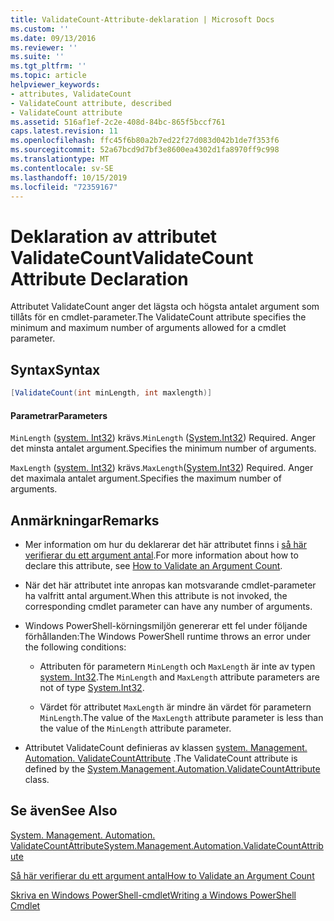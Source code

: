```yaml
---
title: ValidateCount-Attribute-deklaration | Microsoft Docs
ms.custom: ''
ms.date: 09/13/2016
ms.reviewer: ''
ms.suite: ''
ms.tgt_pltfrm: ''
ms.topic: article
helpviewer_keywords:
- attributes, ValidateCount
- ValidateCount attribute, described
- ValidateCount attribute
ms.assetid: 516af1ef-2c2e-408d-84bc-865f5bccf761
caps.latest.revision: 11
ms.openlocfilehash: ffc45f6b80a2b7ed22f27d083d042b1de7f353f6
ms.sourcegitcommit: 52a67bcd9d7bf3e8600ea4302d1fa8970ff9c998
ms.translationtype: MT
ms.contentlocale: sv-SE
ms.lasthandoff: 10/15/2019
ms.locfileid: "72359167"
---
```

# <a name="validatecount-attribute-declaration"></a><span data-ttu-id="15a38-102">Deklaration av attributet ValidateCount</span><span class="sxs-lookup"><span data-stu-id="15a38-102">ValidateCount Attribute Declaration</span></span>

<span data-ttu-id="15a38-103">Attributet ValidateCount anger det lägsta och högsta antalet argument som tillåts för en cmdlet-parameter.</span><span class="sxs-lookup"><span data-stu-id="15a38-103">The ValidateCount attribute specifies the minimum and maximum number of arguments allowed for a cmdlet parameter.</span></span>

## <a name="syntax"></a><span data-ttu-id="15a38-104">Syntax</span><span class="sxs-lookup"><span data-stu-id="15a38-104">Syntax</span></span>

```csharp
[ValidateCount(int minLength, int maxlength)]
```

#### <a name="parameters"></a><span data-ttu-id="15a38-105">Parametrar</span><span class="sxs-lookup"><span data-stu-id="15a38-105">Parameters</span></span>

<span data-ttu-id="15a38-106">`MinLength` ([system. Int32][]) krävs.</span><span class="sxs-lookup"><span data-stu-id="15a38-106">`MinLength` ([System.Int32][]) Required.</span></span> <span data-ttu-id="15a38-107">Anger det minsta antalet argument.</span><span class="sxs-lookup"><span data-stu-id="15a38-107">Specifies the minimum number of arguments.</span></span>

<span data-ttu-id="15a38-108">`MaxLength` ([system. Int32][]) krävs.</span><span class="sxs-lookup"><span data-stu-id="15a38-108">`MaxLength`([System.Int32][]) Required.</span></span> <span data-ttu-id="15a38-109">Anger det maximala antalet argument.</span><span class="sxs-lookup"><span data-stu-id="15a38-109">Specifies the maximum number of arguments.</span></span>

## <a name="remarks"></a><span data-ttu-id="15a38-110">Anmärkningar</span><span class="sxs-lookup"><span data-stu-id="15a38-110">Remarks</span></span>

- <span data-ttu-id="15a38-111">Mer information om hur du deklarerar det här attributet finns i [så här verifierar du ett argument antal][].</span><span class="sxs-lookup"><span data-stu-id="15a38-111">For more information about how to declare this attribute, see [How to Validate an Argument Count][].</span></span>

- <span data-ttu-id="15a38-112">När det här attributet inte anropas kan motsvarande cmdlet-parameter ha valfritt antal argument.</span><span class="sxs-lookup"><span data-stu-id="15a38-112">When this attribute is not invoked, the corresponding cmdlet parameter can have any number of arguments.</span></span>

- <span data-ttu-id="15a38-113">Windows PowerShell-körningsmiljön genererar ett fel under följande förhållanden:</span><span class="sxs-lookup"><span data-stu-id="15a38-113">The Windows PowerShell runtime throws an error under the following conditions:</span></span>

    - <span data-ttu-id="15a38-114">Attributen för parametern `MinLength` och `MaxLength` är inte av typen [system. Int32][].</span><span class="sxs-lookup"><span data-stu-id="15a38-114">The `MinLength` and `MaxLength` attribute parameters are not of type [System.Int32][].</span></span>

    - <span data-ttu-id="15a38-115">Värdet för attributet `MaxLength` är mindre än värdet för parametern `MinLength`.</span><span class="sxs-lookup"><span data-stu-id="15a38-115">The value of the `MaxLength` attribute parameter is less than the value of the `MinLength` attribute parameter.</span></span>

- <span data-ttu-id="15a38-116">Attributet ValidateCount definieras av klassen [system. Management. Automation. ValidateCountAttribute][] .</span><span class="sxs-lookup"><span data-stu-id="15a38-116">The ValidateCount attribute is defined by the [System.Management.Automation.ValidateCountAttribute][] class.</span></span>

## <a name="see-also"></a><span data-ttu-id="15a38-117">Se även</span><span class="sxs-lookup"><span data-stu-id="15a38-117">See Also</span></span>

<span data-ttu-id="15a38-118">[System. Management. Automation. ValidateCountAttribute][]</span><span class="sxs-lookup"><span data-stu-id="15a38-118">[System.Management.Automation.ValidateCountAttribute][]</span></span>

<span data-ttu-id="15a38-119">[Så här verifierar du ett argument antal][]</span><span class="sxs-lookup"><span data-stu-id="15a38-119">[How to Validate an Argument Count][]</span></span>

<span data-ttu-id="15a38-120">[Skriva en Windows PowerShell-cmdlet][]</span><span class="sxs-lookup"><span data-stu-id="15a38-120">[Writing a Windows PowerShell Cmdlet][]</span></span>

[Så här verifierar du ett argument antal]: how-to-validate-an-argument-count.md
[How to Validate an Argument Count]: how-to-validate-an-argument-count.md
[Skriva en Windows PowerShell-cmdlet]: writing-a-windows-powershell-cmdlet.md
[Writing a Windows PowerShell Cmdlet]: writing-a-windows-powershell-cmdlet.md

[System. Int32]: /dotnet/api/System.Int32
[System.Int32]: /dotnet/api/System.Int32
[System. Management. Automation. ValidateCountAttribute]: /dotnet/api/System.Management.Automation.ValidateCountAttribute
[System.Management.Automation.ValidateCountAttribute]: /dotnet/api/System.Management.Automation.ValidateCountAttribute
